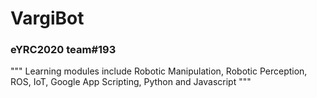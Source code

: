 # VargiBot
### eYRC2020 team#193
"""
Learning modules include Robotic Manipulation, Robotic Perception, ROS, IoT, Google App Scripting, Python and Javascript
"""
